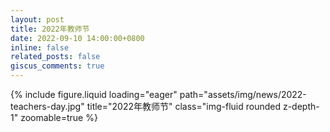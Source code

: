 ```yaml
---
layout: post
title: 2022年教师节
date: 2022-09-10 14:00:00+0800
inline: false
related_posts: false
giscus_comments: true
---
```


{% include figure.liquid loading="eager" path="assets/img/news/2022-teachers-day.jpg" title="2022年教师节" class="img-fluid rounded z-depth-1" zoomable=true %}
